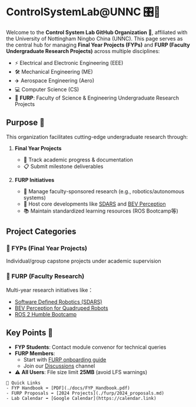 # ControlSystemLab@UNNC 🎛️🔧

Welcome to the **Control System Lab GitHub Organization** 👋, affiliated with the University of Nottingham Ningbo China (UNNC). This page serves as the central hub for managing **Final Year Projects (FYPs)** and **FURP (Faculty Undergraduate Research Projects)** across multiple disciplines:

- ⚡ Electrical and Electronic Engineering (EEE)
- 🛠️ Mechanical Engineering (ME)
- ✈️ Aerospace Engineering (Aero)
- 💻 Computer Science (CS)
- 🦾 **FURP**: Faculty of Science & Engineering Undergraduate Research Projects

## Purpose 🎯

This organization facilitates cutting-edge undergraduate research through:

1. **Final Year Projects**  
   - 📝 Track academic progress & documentation
   - 📋 Submit milestone deliverables
   
2. **FURP Initiatives**  
   - 🚀 Manage faculty-sponsored research (e.g., robotics/autonomous systems)
   - 🤖 Host core developments like [SDARS](link-to-project) and [BEV Perception](link-to-project)
   - 📚 Maintain standardized learning resources (ROS Bootcamp等)

## Project Categories
### 🔨 FYPs (Final Year Projects)
Individual/group capstone projects under academic supervision

### 🚀 FURP (Faculty Research)
Multi-year research initiatives like：
- [Software Defined Robotics (SDARS)](repo-link)
- [BEV Perception for Quadruped Robots](repo-link) 
- [ROS 2 Humble Bootcamp](repo-link)

## Key Points 🚨
- **FYP Students**: Contact module convenor for technical queries
- **FURP Members**:
  - Start with [FURP onboarding guide](guide-link)
  - Join our [Discussions](discussions-link) channel
- ⚠️ **All Users**: File size limit **25MB** (avoid LFS warnings)

```text
🔗 Quick Links
- FYP Handbook ➡️ [PDF](./docs/FYP_Handbook.pdf)
- FURP Proposals ➡️ [2024 Projects](./furp/2024_proposals.md)
- Lab Calendar ➡️ [Google Calendar](https://calendar.link)

